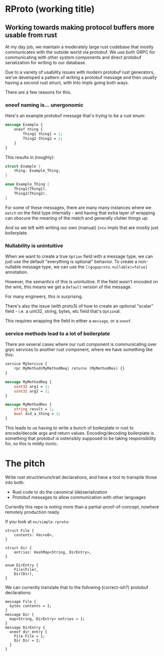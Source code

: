 # RProto (working title)
## Working towards making protocol buffers more usable from rust

At my day job, we maintain a moderately large rust codebase that mostly communicates with the outside world via protobuf. We use both GRPC for communicating with other system components and direct protobuf serialization for writing to our database.

Due to a variety of usability issues with modern protobuf rust generators, we've developed a pattern of writing a protobuf message and then usually having a second rust struct, with Into impls going both ways.

There are a few reasons for this.

### oneof naming is... unergonomic

Here's an example protobuf message that's _trying_ to be a rust enum:

```protobuf
message Example {
    oneof thing {
        Thing1 thing1 = 1;
        Thing2 thing2 = 2;
    }
}
```

This results in (roughly):

```rust
struct Example {
    thing: Example_Thing,
}

enum Example_Thing {
    Thing1(Thing1),
    Thing2(Thing2),
}
```

For some of these messages, there are many many instances where we `match` on the field type internally - and having that extra layer of wrapping can obscure the meaning of the match and generally clutter things up.

And so we left with writing our own (manual) `Into` impls that are mostly just boilerplate.

### Nullability is unintuitive

When we want to create a true `Option` field with a message type, we can just use the default "everything is optional" behavior. To create a non-nullable message type, we can use the `[(gogoproto.nullable)=false]` annotation.

However, the semantics of this is unintuitive. If the field wasn't encoded on the wire, this means we get a `Default` version of the message.

For many engineers, this is surprising.

There's also the issue (with proto3) of how to create an optional "scalar" field - i.e. a uint32, string, bytes, etc field that's `Option`al.

This requires wrapping the field in either a `message`, or a `oneof`.

### service methods lead to a lot of boilerplate

There are several cases where our rust component is communicating over grpc services to another rust component, where we have something like this:

```protobuf
service MyService {
    rpc MyMethod(MyMethodReq) returns (MyMethodRes) {}
}

message MyMethodReq {
    uint32 arg1 = 1;
    uint32 arg2 = 2;
}

message MyMethodRes {
    string result = 1;
    bool did_a_thing = 2;
}
```

This leads to us having to write a bunch of boilerplate in rust to encode/decode args and return values. Encoding/decoding boilerplate is something that protobuf is ostensibly supposed to be taking responsibility for, so this is mildly ironic.

# The pitch

Write rust struct/enum/trait declarations, and have a tool to transpile those into both:
* Rust code to do the canonical (de)serialization
* Protobuf messages to allow communication with other languages

Currently this repo is noting more than a partial-proof-of-concept, nowhere remotely production ready.

If you look at `ex/simple.rproto`:

```
struct File {
    contents: Vec<u8>,
}

struct Dir {
    entries: HashMap<String, DirEntry>,
}

enum DirEntry {
    File(File),
    Dir(Dir),
}
```

We can currently translate that to the following (correct-ish?) protobuf declarations:

```
message File {
  bytes contents = 1;
}
message Dir {
  map<String, DirEntry> entries = 1;
}
message DirEntry {
  oneof dir_entry {
    File File = 1;
    Dir Dir = 2;
  }
}
```
